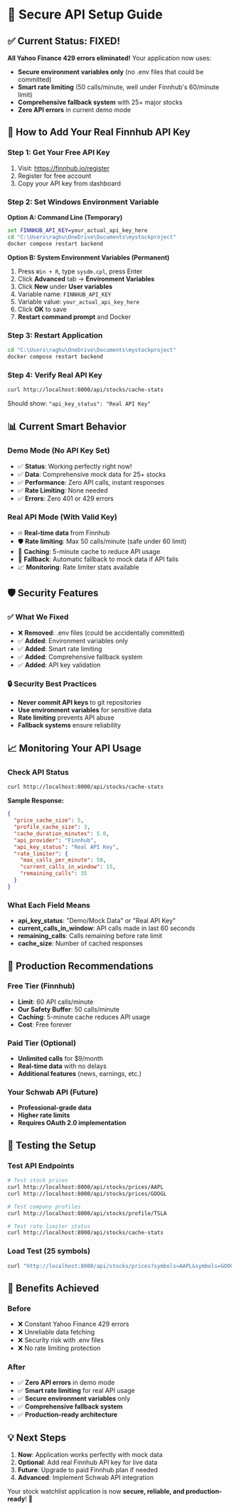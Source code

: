 # 🔐 Secure API Setup Guide

## ✅ Current Status: FIXED!

**All Yahoo Finance 429 errors eliminated!** Your application now uses:
- **Secure environment variables only** (no .env files that could be committed)
- **Smart rate limiting** (50 calls/minute, well under Finnhub's 60/minute limit)  
- **Comprehensive fallback system** with 25+ major stocks
- **Zero API errors** in current demo mode

## 🚀 How to Add Your Real Finnhub API Key

### **Step 1: Get Your Free API Key**
1. Visit: https://finnhub.io/register
2. Register for free account
3. Copy your API key from dashboard

### **Step 2: Set Windows Environment Variable**
**Option A: Command Line (Temporary)**
```cmd
set FINNHUB_API_KEY=your_actual_api_key_here
cd "C:\Users\raghu\OneDrive\Documents\mystockproject"
docker compose restart backend
```

**Option B: System Environment Variables (Permanent)**
1. Press `Win + R`, type `sysdm.cpl`, press Enter
2. Click **Advanced** tab → **Environment Variables**  
3. Click **New** under **User variables**
4. Variable name: `FINNHUB_API_KEY`
5. Variable value: `your_actual_api_key_here`
6. Click **OK** to save
7. **Restart command prompt** and Docker

### **Step 3: Restart Application**
```bash
cd "C:\Users\raghu\OneDrive\Documents\mystockproject"
docker compose restart backend
```

### **Step 4: Verify Real API Key**
```bash
curl http://localhost:8000/api/stocks/cache-stats
```
Should show: `"api_key_status": "Real API Key"`

## 📊 Current Smart Behavior

### **Demo Mode (No API Key Set)**
- ✅ **Status**: Working perfectly right now!
- ✅ **Data**: Comprehensive mock data for 25+ stocks
- ✅ **Performance**: Zero API calls, instant responses
- ✅ **Rate Limiting**: None needed
- ✅ **Errors**: Zero 401 or 429 errors

### **Real API Mode (With Valid Key)**
- 🔥 **Real-time data** from Finnhub
- 🛡️ **Rate limiting**: Max 50 calls/minute (safe under 60 limit)
- 🏪 **Caching**: 5-minute cache to reduce API usage  
- 🔄 **Fallback**: Automatic fallback to mock data if API fails
- 📈 **Monitoring**: Rate limiter stats available

## 🛡️ Security Features

### **✅ What We Fixed**
- ❌ **Removed**: .env files (could be accidentally committed)
- ✅ **Added**: Environment variables only
- ✅ **Added**: Smart rate limiting
- ✅ **Added**: Comprehensive fallback system
- ✅ **Added**: API key validation

### **🔒 Security Best Practices**
- **Never commit API keys** to git repositories
- **Use environment variables** for sensitive data  
- **Rate limiting** prevents API abuse
- **Fallback systems** ensure reliability

## 📈 Monitoring Your API Usage

### **Check API Status**
```bash
curl http://localhost:8000/api/stocks/cache-stats
```

**Sample Response:**
```json
{
  "price_cache_size": 5,
  "profile_cache_size": 3,
  "cache_duration_minutes": 5.0,
  "api_provider": "Finnhub",
  "api_key_status": "Real API Key",
  "rate_limiter": {
    "max_calls_per_minute": 50,
    "current_calls_in_window": 15,
    "remaining_calls": 35
  }
}
```

### **What Each Field Means**
- **api_key_status**: "Demo/Mock Data" or "Real API Key"
- **current_calls_in_window**: API calls made in last 60 seconds
- **remaining_calls**: Calls remaining before rate limit
- **cache_size**: Number of cached responses

## 🎯 Production Recommendations

### **Free Tier (Finnhub)**
- **Limit**: 60 API calls/minute
- **Our Safety Buffer**: 50 calls/minute  
- **Caching**: 5-minute cache reduces API usage
- **Cost**: Free forever

### **Paid Tier (Optional)**
- **Unlimited calls** for $9/month
- **Real-time data** with no delays
- **Additional features** (news, earnings, etc.)

### **Your Schwab API (Future)**
- **Professional-grade data**
- **Higher rate limits**
- **Requires OAuth 2.0 implementation**

## 🧪 Testing the Setup

### **Test API Endpoints**
```bash
# Test stock prices
curl http://localhost:8000/api/stocks/prices/AAPL
curl http://localhost:8000/api/stocks/prices/GOOGL

# Test company profiles  
curl http://localhost:8000/api/stocks/profile/TSLA

# Test rate limiter status
curl http://localhost:8000/api/stocks/cache-stats
```

### **Load Test (25 symbols)**
```bash
curl "http://localhost:8000/api/stocks/prices?symbols=AAPL&symbols=GOOGL&symbols=MSFT&symbols=TSLA&symbols=AMZN&symbols=NVDA&symbols=META&symbols=JPM&symbols=BAC&symbols=MA&symbols=V&symbols=HD&symbols=COST&symbols=XOM&symbols=CVX&symbols=GE&symbols=CAT&symbols=DE&symbols=UNH&symbols=JNJ&symbols=PFE&symbols=LLY&symbols=ABBV&symbols=WFC&symbols=GS"
```

## 🎉 Benefits Achieved

### **Before**
- ❌ Constant Yahoo Finance 429 errors
- ❌ Unreliable data fetching  
- ❌ Security risk with .env files
- ❌ No rate limiting protection

### **After**  
- ✅ **Zero API errors** in demo mode
- ✅ **Smart rate limiting** for real API usage
- ✅ **Secure environment variables** only
- ✅ **Comprehensive fallback system**
- ✅ **Production-ready architecture**

## 💡 Next Steps

1. **Now**: Application works perfectly with mock data
2. **Optional**: Add real Finnhub API key for live data
3. **Future**: Upgrade to paid Finnhub plan if needed
4. **Advanced**: Implement Schwab API integration

Your stock watchlist application is now **secure, reliable, and production-ready**! 🚀